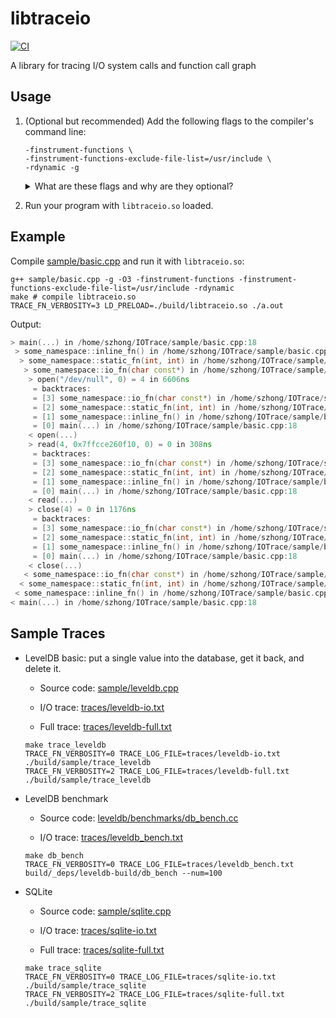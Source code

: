 # libtraceio

[![CI](https://github.com/ShawnZhong/libtraceio/actions/workflows/default.yml/badge.svg)](https://github.com/ShawnZhong/libtraceio/actions/workflows/default.yml)

A library for tracing I/O system calls and function call graph

## Usage

1. (Optional but recommended) Add the following flags to the compiler's command
   line:

   ```
   -finstrument-functions \
   -finstrument-functions-exclude-file-list=/usr/include \
   -rdynamic -g
   ```

   <details>
   <summary>What are these flags and why are they optional? </summary>

    - When the flag `-finstrument-functions` is set, compiler generates calls
      to `__cyg_profile_func_enter` on function enter
      and `__cyg_profile_func_exit` on function exit for all functions
      (including inlined ones).

      The signatures of the two instrumentation functions are shown below:

      ```cpp
      void __cyg_profile_func_enter(void *this_fn, void *call_site);
      void __cyg_profile_func_exit(void *this_fn, void *call_site);
      ```

      The two arguments are the address of the function being called and the
      address of the call site.

      Our library implements these functions to gather the function call trace
      and generate the backtrace for I/O system calls. If the flag is not set,
      then our library cannot gather the call trace (i.e., `TRACE_TRACE_FN=1`
      will have no effect). The backtrace can still be generated using
      [`backtrace(3)`](https://man7.org/linux/man-pages/man3/backtrace.3.html).
      Since `backtrace` generates trace using the stack frame, some functions
      (i.e., inlined functions) might not be shown due to omission of the frame
      pointers (See `-fomit-frame-pointer` enabled at `-O1` and higher.).

    - The `-finstrument-functions-exclude-file-list` flag specifies a list of
      files to exclude from the instrumentation. If the flag is not set, then
      the call traces for all files are generated, including those in the
      standard library. For example, a single construction and destruction
      of  `std::string` can generate 70 lines of call trace.

    - The `-Wl,--export-dynamic` flag adds all symbols to the dynamic symbol
      table in the `.dynsym` section.

      For function name resolution, given a function address, we use first
      [`dladdr(3)`](https://man7.org/linux/man-pages/man3/dladdr.3.html) to
      obtain the function name if it is present in the dynamic symbol table.
      This method does not work for static functions, since they are not
      exported by the flag. If verbose mode is enabled (
      i.e., `TRACE_VERBOSE_FN=1` or `TRACE_VERBOSE_IO=1`), then we also
      use [`libbfd`](https://en.wikipedia.org/wiki/Binary_File_Descriptor_library)
      to obtain the function name, source file name, and line number by reading
      the ELF file.

      If the flag is not set and/or verbosity is not enabled, then you may see
      lines like `0x11a0 in trace_basic` in the trace output. One can manually
      use `nm` to resolve the function name:

      ```shell
      nm -C trace_basic | grep 11a0 # prints `00000000000011a0 T main`
      ```

    - The `-g` flag enables the generation of debugging information, so that the
      source file and line number can be obtained.

      </details>

2. Run your program with `libtraceio.so` loaded.

## Example

Compile [sample/basic.cpp](sample/basic.cpp) and run it with `libtraceio.so`:

```shell
g++ sample/basic.cpp -g -O3 -finstrument-functions -finstrument-functions-exclude-file-list=/usr/include -rdynamic
make # compile libtraceio.so
TRACE_FN_VERBOSITY=3 LD_PRELOAD=./build/libtraceio.so ./a.out
```

Output:

```cpp
> main(...) in /home/szhong/IOTrace/sample/basic.cpp:18
 > some_namespace::inline_fn() in /home/szhong/IOTrace/sample/basic.cpp:15
  > some_namespace::static_fn(int, int) in /home/szhong/IOTrace/sample/basic.cpp:11
   > some_namespace::io_fn(char const*) in /home/szhong/IOTrace/sample/basic.cpp:5
    > open("/dev/null", 0) = 4 in 6606ns
     = backtraces:
     = [3] some_namespace::io_fn(char const*) in /home/szhong/IOTrace/sample/basic.cpp:5
     = [2] some_namespace::static_fn(int, int) in /home/szhong/IOTrace/sample/basic.cpp:11
     = [1] some_namespace::inline_fn() in /home/szhong/IOTrace/sample/basic.cpp:15
     = [0] main(...) in /home/szhong/IOTrace/sample/basic.cpp:18
    < open(...)
    > read(4, 0x7ffcce260f10, 0) = 0 in 308ns
     = backtraces:
     = [3] some_namespace::io_fn(char const*) in /home/szhong/IOTrace/sample/basic.cpp:5
     = [2] some_namespace::static_fn(int, int) in /home/szhong/IOTrace/sample/basic.cpp:11
     = [1] some_namespace::inline_fn() in /home/szhong/IOTrace/sample/basic.cpp:15
     = [0] main(...) in /home/szhong/IOTrace/sample/basic.cpp:18
    < read(...)
    > close(4) = 0 in 1176ns
     = backtraces:
     = [3] some_namespace::io_fn(char const*) in /home/szhong/IOTrace/sample/basic.cpp:5
     = [2] some_namespace::static_fn(int, int) in /home/szhong/IOTrace/sample/basic.cpp:11
     = [1] some_namespace::inline_fn() in /home/szhong/IOTrace/sample/basic.cpp:15
     = [0] main(...) in /home/szhong/IOTrace/sample/basic.cpp:18
    < close(...)
   < some_namespace::io_fn(char const*) in /home/szhong/IOTrace/sample/basic.cpp:5
  < some_namespace::static_fn(int, int) in /home/szhong/IOTrace/sample/basic.cpp:11
 < some_namespace::inline_fn() in /home/szhong/IOTrace/sample/basic.cpp:15
< main(...) in /home/szhong/IOTrace/sample/basic.cpp:18
```

## Sample Traces

- LevelDB basic: put a single value into the database, get it back, and delete
  it.
    - Source code: [sample/leveldb.cpp](sample/leveldb.cpp)

    - I/O trace: [traces/leveldb-io.txt](traces/leveldb-io.txt)

    - Full trace: [traces/leveldb-full.txt](traces/leveldb-full.txt)

  ```shell
  make trace_leveldb
  TRACE_FN_VERBOSITY=0 TRACE_LOG_FILE=traces/leveldb-io.txt ./build/sample/trace_leveldb
  TRACE_FN_VERBOSITY=2 TRACE_LOG_FILE=traces/leveldb-full.txt ./build/sample/trace_leveldb
  ```

- LevelDB benchmark
    - Source code:
      [leveldb/benchmarks/db_bench.cc](https://github.com/google/leveldb/blob/main/benchmarks/db_bench.cc)

    - I/O trace: [traces/leveldb_bench.txt](traces/leveldb_bench.txt)

  ```shell
  make db_bench
  TRACE_FN_VERBOSITY=0 TRACE_LOG_FILE=traces/leveldb_bench.txt build/_deps/leveldb-build/db_bench --num=100
  ```

- SQLite
    - Source code: [sample/sqlite.cpp](sample/sqlite.cpp)

    - I/O trace: [traces/sqlite-io.txt](traces/sqlite-io.txt)

    - Full trace: [traces/sqlite-full.txt](traces/sqlite-full.txt)

  ```shell
  make trace_sqlite
  TRACE_FN_VERBOSITY=0 TRACE_LOG_FILE=traces/sqlite-io.txt ./build/sample/trace_sqlite
  TRACE_FN_VERBOSITY=2 TRACE_LOG_FILE=traces/sqlite-full.txt ./build/sample/trace_sqlite
  ```
